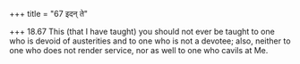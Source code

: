 +++
title = "67 इदन् ते"

+++
18.67 This (that I have taught) you should not ever be taught to one who
is devoid of austerities and to one who is not a devotee; also, neither
to one who does not render service, nor as well to one who cavils at Me.
